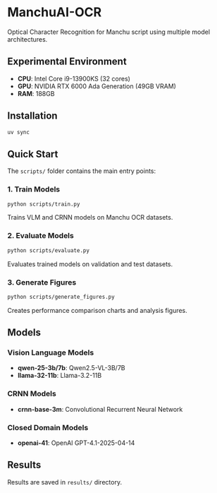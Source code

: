 # ManchuAI-OCR

Optical Character Recognition for Manchu script using multiple model architectures.

## Experimental Environment

- **CPU**: Intel Core i9-13900KS (32 cores)
- **GPU**: NVIDIA RTX 6000 Ada Generation (49GB VRAM)
- **RAM**: 188GB

## Installation

```bash
uv sync
```

## Quick Start

The `scripts/` folder contains the main entry points:

### 1. Train Models

```bash
python scripts/train.py
```

Trains VLM and CRNN models on Manchu OCR datasets.

### 2. Evaluate Models

```bash
python scripts/evaluate.py
```

Evaluates trained models on validation and test datasets.

### 3. Generate Figures

```bash
python scripts/generate_figures.py
```

Creates performance comparison charts and analysis figures.

## Models

### Vision Language Models

- **qwen-25-3b/7b**: Qwen2.5-VL-3B/7B
- **llama-32-11b**: Llama-3.2-11B

### CRNN Models

- **crnn-base-3m**: Convolutional Recurrent Neural Network

### Closed Domain Models

- **openai-41**: OpenAI GPT-4.1-2025-04-14

## Results

Results are saved in `results/` directory.
